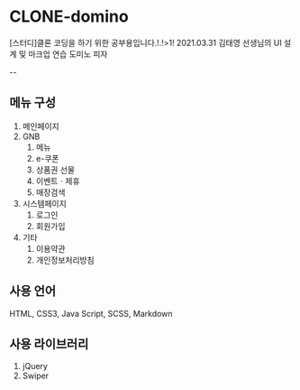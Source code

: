 # CLONE-domino
[스터디]클론 코딩을 하기 위한 공부용입니다.!.!>1!
2021.03.31 김태영 선생님의 UI 설계 및 마크업 연습
도미노 피자

--

## 메뉴 구성

1. 메인페이지
2. GNB
    1. 메뉴
    2. e-쿠폰
    3. 상품권 선물
    4. 이벤트ㆍ제휴
    5. 매장검색
3. 시스템페이지
    1. 로그인
    2. 회원가입
4. 기타
    1. 이용약관
    2. 개인정보처리방침

## 사용 언어
HTML, CSS3, Java Script, SCSS, Markdown

## 사용 라이브러리

1. jQuery
2. Swiper
